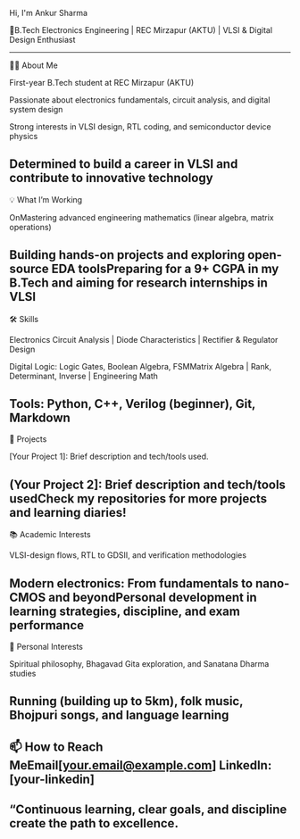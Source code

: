 
Hi, I'm Ankur Sharma 

👋B.Tech Electronics Engineering | REC Mirzapur (AKTU) | VLSI & Digital Design Enthusiast

-----------------------------------
👨‍🎓 About Me

   First-year B.Tech student at REC    Mirzapur (AKTU)

   Passionate about electronics        fundamentals, circuit analysis,     and digital system design

   Strong interests in VLSI design,    RTL coding, and semiconductor       device physics
   
   Determined to build a career in     VLSI and contribute to              innovative technology
----------------------------------- 
💡 What I’m Working 

   OnMastering advanced engineering    mathematics (linear algebra,        matrix operations)
   
   Building hands-on projects and      exploring open-source EDA           toolsPreparing for a 9+ CGPA in     my B.Tech and aiming for            research internships in VLSI
-----------------------------------

🛠️ Skills

   Electronics Circuit Analysis |      Diode Characteristics |             Rectifier & Regulator Design

   Digital Logic: Logic Gates,         Boolean Algebra, FSMMatrix          Algebra | Rank, Determinant,        Inverse | Engineering Math

   Tools: Python, C++, Verilog         (beginner), Git, Markdown
-----------------------------------

🚀 Projects

   [Your Project 1]: Brief             description and tech/tools used.
   
   (Your Project 2]: Brief             description and tech/tools          usedCheck my repositories for       more projects and learning          diaries!
-----------------------------------

📚 Academic Interests

   VLSI-design flows, RTL to           GDSII, and verification             methodologies
   
   Modern electronics: From            fundamentals to nano-CMOS and       beyondPersonal development in       learning strategies,                discipline, and exam performance
-----------------------------------

🧘 Personal Interests

   Spiritual philosophy, Bhagavad      Gita exploration, and Sanatana      Dharma studies
   
   Running (building up to 5km),       folk music, Bhojpuri songs, and     language learning
-----------------------------------

📫 How to Reach 
MeEmail[your.email@example.com]
LinkedIn: [your-linkedin] 
-----------------------------------
“Continuous learning, clear goals, and discipline create the path to excellence.
-----------------------------------

